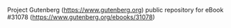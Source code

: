 Project Gutenberg (https://www.gutenberg.org) public repository for eBook #31078 (https://www.gutenberg.org/ebooks/31078)
